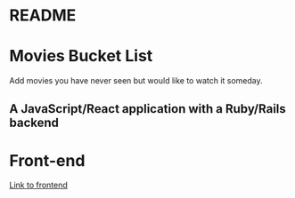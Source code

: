 # README

# Movies Bucket List
Add movies you have never seen but would like to watch it someday.

## A JavaScript/React application with a Ruby/Rails backend

# Front-end
[Link to frontend](https://github.com/eagrundy/movies_bucket_list_frontend)



